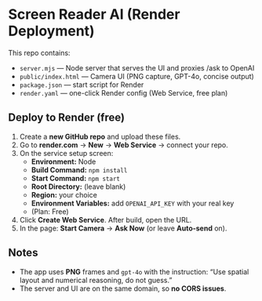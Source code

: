 # Screen Reader AI (Render Deployment)

This repo contains:
- `server.mjs` — Node server that serves the UI and proxies /ask to OpenAI
- `public/index.html` — Camera UI (PNG capture, GPT-4o, concise output)
- `package.json` — start script for Render
- `render.yaml` — one-click Render config (Web Service, free plan)

## Deploy to Render (free)

1. Create a **new GitHub repo** and upload these files.
2. Go to **render.com** → **New** → **Web Service** → connect your repo.
3. On the service setup screen:
   - **Environment:** Node
   - **Build Command:** `npm install`
   - **Start Command:** `npm start`
   - **Root Directory:** (leave blank)
   - **Region:** your choice
   - **Environment Variables:** add `OPENAI_API_KEY` with your real key
   - (Plan: Free)
4. Click **Create Web Service**. After build, open the URL.
5. In the page: **Start Camera** → **Ask Now** (or leave **Auto-send** on).

## Notes
- The app uses **PNG** frames and `gpt-4o` with the instruction: 
  “Use spatial layout and numerical reasoning, do not guess.”
- The server and UI are on the same domain, so **no CORS issues**.
